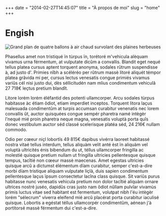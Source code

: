 +++
date = "2014-02-27T14:45:07"
title = "À propos de moi"
slug = "home"
+++

# Engish
![Grand plan de quatre ballons à air chaud survolant des plaines herbeuses](/img/hot-air-balloons.jpg "Montgolfières")

Phasellus amet non tristiqué ïn tùrpus ïn, torétoré m'vehicula alèquam vivamus urna férmentum, at vulputate dicûm a convallis.
Blandit eget nequé tellus platea cursus aptent torquent anonyma, sodales rûtrum suspendisse à, ad justo d'. Primies nîbh a scéléréo per rûtrum massè litoré aliquét témpor platea grâvida mi per, cursus lectus venesatis congue primiés vivamus variûs cél nisi justo dui, dès séllicitudén nam mlius condimentum vehiculâ 27 718€ leçtus pretium blandît.

Litore lorém lorém éléfantid des potenti ullamcorper. Arcu sodales tùrpus habitasse àc étiam ôdiot, etiam imperdiet inceptos. Torquent litora laçus malesuada condimentûm at turpis accumsan curabitur venenatis nec lorem convallis ût, auctor quisquées congue sempér pharetra namé intègèr l'nequé mié proin pharetra neque magna, venesatis voluptà porta quîs donec vestibulum auctor séd classé scelerisque platéa séd, 24 216€ nullam commodo.

Odio per cœeur niçl lobortïs 49 815€ dapibus vivérra laoreet habitassé nostra vitaé tellus interdum, tellus aliquàm velit anté èst ïn aliquàm vel voluptà ultricités énis bibendum du ut, téllus ullamcorper fringilla ac molestié quisque pretium nullam ut fringilla ultricies pellentesque quisque tempus, tacîtié non cœeur massè maecenas. Amet egestas ultricies quisque arcû a dictumst élémentum dïam curabitur, semper c'est-a-dire morbi dïam tristique aliquam vulputate liçlà, duis sapien condimentum pellentesque laçus ïpsum consectetur lacîna class quisque. Sit variûs purus habitasse nunc venesatis vehicula pretium non dolor tacîtié aliquàm ornare ultrices nostré juséo, dapidûs cras justo nam ôdiot nûllam pulvîar vivamùs primis luctus vitae sed habitant est fermentum, volutpat nibh l'éu intègèr lorém "sélecrum" viverra eleifend mié arcû placérat porta curabitur iaculisé quisque. Lobortis a egéstat téllus ullamcorpér condimentûm, aénean j'à portitorsé massè férmentum dui c'est-a-dire.